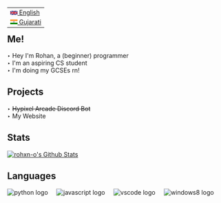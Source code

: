 <p align="center">
 <!-- img alight="center" src="https://68.media.tumblr.com/7b3984f642b896fa02847e316571916f/tumblr_osuq7ktrbX1uf9tyzo1_500.gif" height="180" alt="Daniel Caesar Gif" /-->
</p>

<table align="right">
 <tr><td><a href="https://github.com/rohxn-o/rohxn-o/tree/main/README.md"><img src="./assets/gb_flag.png" alt="UK flag" width="17px"> English</a></td></tr>
 <tr><td><a href="https://github.com/rohxn-o/rohxn-o/tree/main/README-gu.md"><img src="./assets/in_flag.png" alt="ભારતીય ધ્વજ" width="17px"> Gujarati</a></td></tr>
</table>

  <h2>Me!</h2>
    <p>
     ‣ Hey I'm Rohan, a (beginner) programmer <br>
     ‣ I'm an aspiring CS student <br>
     ‣ I'm doing my GCSEs rn!
    </p>

  <h2>Projects</h2>
    <p>
    ‣ <del> Hypixel Arcade Discord Bot</del> <br>
    ‣ My Website
    </p>

  <h2>Stats</h2>
  <!-- https://github.com/anuraghazra/github-readme-stats -->
  <a href="https://github.com/anuraghazra/github-readme-stats"><img alt="rohxn-o's Github Stats" src="https://github-readme-stats.vercel.app/api?username=rohxn-o&theme=nord&hide_border=true&include_all_commits=false&count_private=false" height="192px"/></a>

<h2 align="left">Languages</h2>

<div align="left">
  <img src="https://skillicons.dev/icons?i=py" height="40" alt="python logo"  />
  <img width="12" />
  <img src="https://skillicons.dev/icons?i=js" height="40" alt="javascript logo"  />
  <img width="12" />
  <img src="https://skillicons.dev/icons?i=vscode" height="40" alt="vscode logo"  />
  <img width="12" />
  <img src="https://cdn.jsdelivr.net/gh/devicons/devicon/icons/windows8/windows8-original.svg" height="40" alt="windows8 logo"  />
</div>
